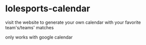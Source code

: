 # lolesports-calendar

visit the website to generate your own calendar with your favorite team's/teams' matches

only works with google calendar
